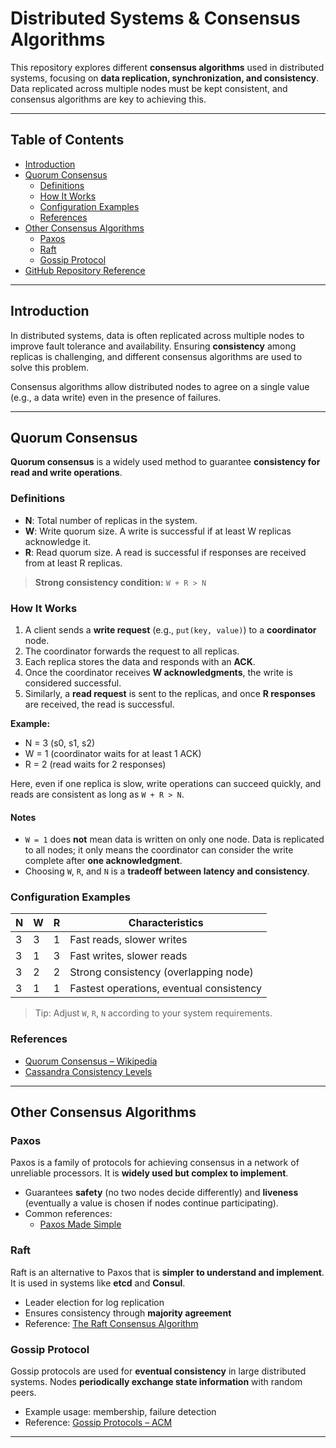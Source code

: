 # Distributed Systems & Consensus Algorithms

This repository explores different **consensus algorithms** used in distributed systems, focusing on **data replication, synchronization, and consistency**. Data replicated across multiple nodes must be kept consistent, and consensus algorithms are key to achieving this.

---

## Table of Contents

- [Introduction](#introduction)
- [Quorum Consensus](#quorum-consensus)
  - [Definitions](#definitions)
  - [How It Works](#how-it-works)
  - [Configuration Examples](#configuration-examples)
  - [References](#references)
- [Other Consensus Algorithms](#other-consensus-algorithms)
  - [Paxos](#paxos)
  - [Raft](#raft)
  - [Gossip Protocol](#gossip-protocol)
- [GitHub Repository Reference](#github-repository-reference)

---

## Introduction

In distributed systems, data is often replicated across multiple nodes to improve fault tolerance and availability. Ensuring **consistency** among replicas is challenging, and different consensus algorithms are used to solve this problem.

Consensus algorithms allow distributed nodes to agree on a single value (e.g., a data write) even in the presence of failures.

---

## Quorum Consensus

**Quorum consensus** is a widely used method to guarantee **consistency for read and write operations**.

### Definitions

- **N**: Total number of replicas in the system.
- **W**: Write quorum size. A write is successful if at least W replicas acknowledge it.
- **R**: Read quorum size. A read is successful if responses are received from at least R replicas.

> **Strong consistency condition:** `W + R > N`

### How It Works

1. A client sends a **write request** (e.g., `put(key, value)`) to a **coordinator** node.
2. The coordinator forwards the request to all replicas.
3. Each replica stores the data and responds with an **ACK**.
4. Once the coordinator receives **W acknowledgments**, the write is considered successful.
5. Similarly, a **read request** is sent to the replicas, and once **R responses** are received, the read is successful.

**Example:**  

- N = 3 (s0, s1, s2)  
- W = 1 (coordinator waits for at least 1 ACK)  
- R = 2 (read waits for 2 responses)  

Here, even if one replica is slow, write operations can succeed quickly, and reads are consistent as long as `W + R > N`.

#### Notes

- `W = 1` does **not** mean data is written on only one node. Data is replicated to all nodes; it only means the coordinator can consider the write complete after **one acknowledgment**.
- Choosing `W`, `R`, and `N` is a **tradeoff between latency and consistency**.

### Configuration Examples

| N | W | R | Characteristics                       |
|---|---|---|--------------------------------------|
| 3 | 3 | 1 | Fast reads, slower writes             |
| 3 | 1 | 3 | Fast writes, slower reads             |
| 3 | 2 | 2 | Strong consistency (overlapping node)|
| 3 | 1 | 1 | Fastest operations, eventual consistency|

> Tip: Adjust `W`, `R`, `N` according to your system requirements.

### References

- [Quorum Consensus – Wikipedia](https://en.wikipedia.org/wiki/Quorum-based_replication)
- [Cassandra Consistency Levels](https://cassandra.apache.org/doc/latest/cassandra/dml/consistency.html)

---

## Other Consensus Algorithms

### Paxos

Paxos is a family of protocols for achieving consensus in a network of unreliable processors. It is **widely used but complex to implement**.

- Guarantees **safety** (no two nodes decide differently) and **liveness** (eventually a value is chosen if nodes continue participating).  
- Common references:
  - [Paxos Made Simple](https://lamport.azurewebsites.net/pubs/paxos-simple.pdf)

### Raft

Raft is an alternative to Paxos that is **simpler to understand and implement**. It is used in systems like **etcd** and **Consul**.

- Leader election for log replication
- Ensures consistency through **majority agreement**
- Reference: [The Raft Consensus Algorithm](https://raft.github.io/)

### Gossip Protocol

Gossip protocols are used for **eventual consistency** in large distributed systems. Nodes **periodically exchange state information** with random peers.

- Example usage: membership, failure detection
- Reference: [Gossip Protocols – ACM](https://dl.acm.org/doi/10.1145/145727.145745)

---



